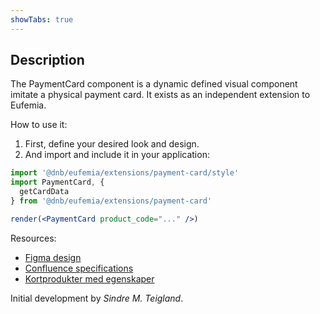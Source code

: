 ```yaml
---
showTabs: true
---
```


## Description

The PaymentCard component is a dynamic defined visual component imitate a physical payment card. It exists as an independent extension to Eufemia.

How to use it:

1. First, define your desired look and design.
2. And import and include it in your application:

```jsx
import '@dnb/eufemia/extensions/payment-card/style'
import PaymentCard, {
  getCardData
} from '@dnb/eufemia/extensions/payment-card'

render(<PaymentCard product_code="..." />)
```

Resources:

- [Figma design](https://www.figma.com/file/j0ASRTZKfbAt0uSD4milex/Cards?node-id=0%3A1)
- [Confluence specifications](https://confluence.tech.dnb.no/pages/viewpage.action?spaceKey=PMDT&title=Cards+mapping)
- [Kortprodukter med egenskaper](http://team.erf01.net/sites/8974/Shared%20Documents/Kortprodukter_med_egenskaper.pdf)

Initial development by _Sindre M. Teigland_.

